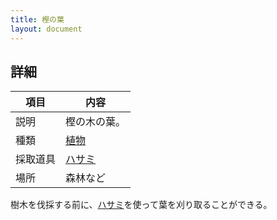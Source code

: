 ```yaml
---
title: 樫の葉
layout: document
---
```

## 詳細

|項目|内容|
|---|---|
|説明|樫の木の葉。|
|種類|[植物](植物)|
|採取道具|[ハサミ](ハサミ)|
|場所|森林など|

樹木を伐採する前に、[ハサミ](ハサミ)を使って葉を刈り取ることができる。

